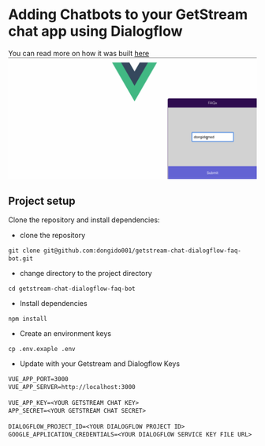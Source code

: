 # Adding Chatbots to your GetStream chat app using Dialogflow

You can read more on how it was built [here](https://getstream.io/)
![Sample working app](./screenshots/app.gif "Sample working app")

## Project setup
Clone the repository and install dependencies:

- clone the repository
```
git clone git@github.com:dongido001/getstream-chat-dialogflow-faq-bot.git
```

- change directory to the project directory
```
cd getstream-chat-dialogflow-faq-bot
```

- Install dependencies
```
npm install
```

- Create an environment keys

```
cp .env.exaple .env
```

- Update with your Getstream and Dialogflow Keys

```
VUE_APP_PORT=3000
VUE_APP_SERVER=http://localhost:3000

VUE_APP_KEY=<YOUR GETSTREAM CHAT KEY>
APP_SECRET=<YOUR GETSTREAM CHAT SECRET>

DIALOGFLOW_PROJECT_ID=<YOUR DIALOGFLOW PROJECT ID>
GOOGLE_APPLICATION_CREDENTIALS=<YOUR DIALOGFLOW SERVICE KEY FILE URL>
```

